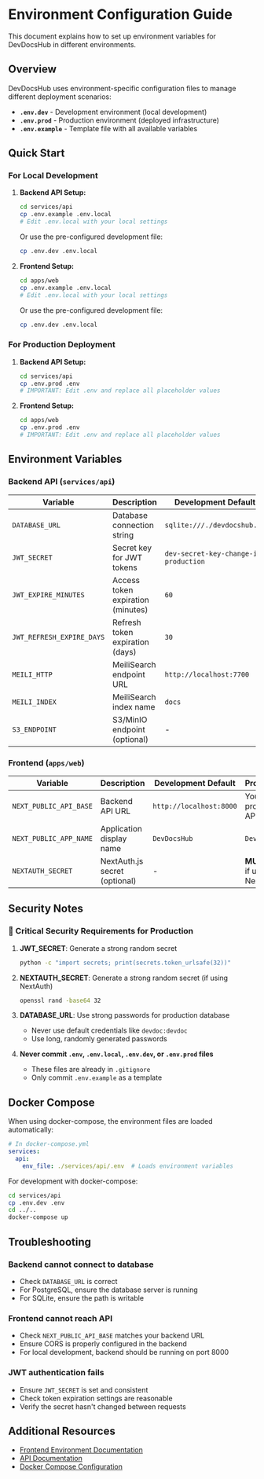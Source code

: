 # Environment Configuration Guide

This document explains how to set up environment variables for DevDocsHub in different environments.

## Overview

DevDocsHub uses environment-specific configuration files to manage different deployment scenarios:

- **`.env.dev`** - Development environment (local development)
- **`.env.prod`** - Production environment (deployed infrastructure)
- **`.env.example`** - Template file with all available variables

## Quick Start

### For Local Development

1. **Backend API Setup:**
   ```bash
   cd services/api
   cp .env.example .env.local
   # Edit .env.local with your local settings
   ```
   
   Or use the pre-configured development file:
   ```bash
   cp .env.dev .env.local
   ```

2. **Frontend Setup:**
   ```bash
   cd apps/web
   cp .env.example .env.local
   # Edit .env.local with your local settings
   ```
   
   Or use the pre-configured development file:
   ```bash
   cp .env.dev .env.local
   ```

### For Production Deployment

1. **Backend API Setup:**
   ```bash
   cd services/api
   cp .env.prod .env
   # IMPORTANT: Edit .env and replace all placeholder values
   ```

2. **Frontend Setup:**
   ```bash
   cd apps/web
   cp .env.prod .env
   # IMPORTANT: Edit .env and replace all placeholder values
   ```

## Environment Variables

### Backend API (`services/api`)

| Variable | Description | Development Default | Production |
|----------|-------------|-------------------|------------|
| `DATABASE_URL` | Database connection string | `sqlite:///./devdocshub.db` | PostgreSQL connection string |
| `JWT_SECRET` | Secret key for JWT tokens | `dev-secret-key-change-in-production` | **MUST CHANGE** to strong random string |
| `JWT_EXPIRE_MINUTES` | Access token expiration (minutes) | `60` | `60` (recommended) |
| `JWT_REFRESH_EXPIRE_DAYS` | Refresh token expiration (days) | `30` | `30` (recommended) |
| `MEILI_HTTP` | MeiliSearch endpoint URL | `http://localhost:7700` | `http://search:7700` |
| `MEILI_INDEX` | MeiliSearch index name | `docs` | `docs` |
| `S3_ENDPOINT` | S3/MinIO endpoint (optional) | - | `http://minio:9000` |

### Frontend (`apps/web`)

| Variable | Description | Development Default | Production |
|----------|-------------|-------------------|------------|
| `NEXT_PUBLIC_API_BASE` | Backend API URL | `http://localhost:8000` | Your production API URL |
| `NEXT_PUBLIC_APP_NAME` | Application display name | `DevDocsHub` | `DevDocsHub` |
| `NEXTAUTH_SECRET` | NextAuth.js secret (optional) | - | **MUST SET** if using NextAuth |

## Security Notes

### 🔐 Critical Security Requirements for Production

1. **JWT_SECRET**: Generate a strong random secret
   ```bash
   python -c "import secrets; print(secrets.token_urlsafe(32))"
   ```

2. **NEXTAUTH_SECRET**: Generate a strong random secret (if using NextAuth)
   ```bash
   openssl rand -base64 32
   ```

3. **DATABASE_URL**: Use strong passwords for production database
   - Never use default credentials like `devdoc:devdoc`
   - Use long, randomly generated passwords

4. **Never commit `.env`, `.env.local`, `.env.dev`, or `.env.prod` files**
   - These files are already in `.gitignore`
   - Only commit `.env.example` as a template

## Docker Compose

When using docker-compose, the environment files are loaded automatically:

```yaml
# In docker-compose.yml
services:
  api:
    env_file: ./services/api/.env  # Loads environment variables
```

For development with docker-compose:
```bash
cd services/api
cp .env.dev .env
cd ../..
docker-compose up
```

## Troubleshooting

### Backend cannot connect to database
- Check `DATABASE_URL` is correct
- For PostgreSQL, ensure the database server is running
- For SQLite, ensure the path is writable

### Frontend cannot reach API
- Check `NEXT_PUBLIC_API_BASE` matches your backend URL
- Ensure CORS is properly configured in the backend
- For local development, backend should be running on port 8000

### JWT authentication fails
- Ensure `JWT_SECRET` is set and consistent
- Check token expiration settings are reasonable
- Verify the secret hasn't changed between requests

## Additional Resources

- [Frontend Environment Documentation](apps/docs/frontend/ENV.md)
- [API Documentation](services/api/README.md)
- [Docker Compose Configuration](docker-compose.yml)
